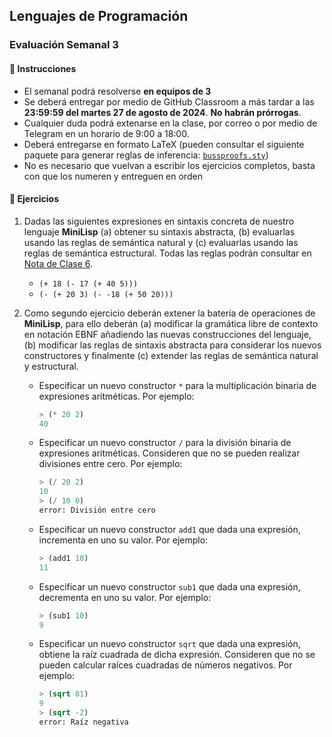 ## Lenguajes de Programación
### Evaluación Semanal 3

#### 📝 Instrucciones

- El semanal podrá resolverse **en equipos de 3**
- Se deberá entregar por medio de GitHub Classroom a más tardar a las **23:59:59 del martes 27 de agosto de 2024**. **No habrán prórrogas**. 
- Cualquier duda podrá extenarse en la clase, por correo o por medio de Telegram en un horario de 9:00 a 18:00.
- Deberá entregarse en formato LaTeX (pueden consultar el siguiente paquete para generar reglas de inferencia: [`bussproofs.sty`](https://ctan.math.illinois.edu/macros/latex/contrib/bussproofs/BussGuide2.pdf))
- No es necesario que vuelvan a escribir los ejercicios completos, basta con que los numeren y entreguen en orden

#### 🚀 Ejercicios

1. Dadas las siguientes expresiones en sintaxis concreta de nuestro lenguaje **MiniLisp** (a) obtener su sintaxis abstracta, (b) evaluarlas usando las reglas de semántica natural y (c) evaluarlas usando las reglas de semántica estructural. Todas las reglas podrán consultar en [Nota de Clase 6](https://lambdasspace.github.io/LDP/notas/ldpn06.pdf).

   - `(+ 18 (- 17 (+ 40 5)))`
   - `(- (+ 20 3) (- -18 (+ 50 20)))`

2. Como segundo ejercicio deberán extener la batería de operaciones de **MiniLisp**, para ello deberán (a) modificar la gramática libre de contexto en notación EBNF añadiendo las nuevas construcciones del lenguaje, (b) modificar las reglas de sintaxis abstracta para considerar los nuevos constructores y finalmente (c) extender las reglas de semántica natural y estructural.

   - Especificar un nuevo constructor `*` para la multiplicación binaria de expresiones aritméticas. Por ejemplo:
     
      ```lisp
      > (* 20 2)
      40
      ```
      
   - Especificar un nuevo constructor `/` para la división binaria de expresiones aritméticas. Consideren que no se pueden realizar divisiones entre cero. Por ejemplo: 
     
      ```lisp
      > (/ 20 2)
      10
      > (/ 10 0)
      error: División entre cero
      ```
      
   - Especificar un nuevo constructor `add1` que dada una expresión, incrementa en uno su valor. Por ejemplo:
     
      ```lisp
      > (add1 10)
      11
      ```
      
   - Especificar un nuevo constructor `sub1` que dada una expresión, decrementa en uno su valor. Por ejemplo: 
     
      ```lisp
      > (sub1 10)
      9
      ```
      
   - Especificar un nuevo constructor `sqrt` que dada una expresión, obtiene la raíz cuadrada de dicha expresión. Consideren que no se pueden calcular raíces cuadradas de números negativos. Por ejemplo: 
     
      ```lisp
      > (sqrt 81)
      9
      > (sqrt -2)
      error: Raíz negativa
      ```
      
